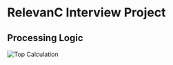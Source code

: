 # RelevanC Interview Project

## Processing Logic

![Top Calculation](https://github.com/Levitik/relevc/assets/62423485/dad01b74-a5b4-4d73-b8d1-89d7ee0f431e)
